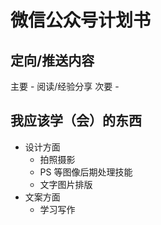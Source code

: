 # 微信公众号计划书

## 定向/推送内容

主要 - 阅读/经验分享
次要 - 


## 我应该学（会）的东西

- 设计方面
	- 拍照摄影
	- PS 等图像后期处理技能
	- 文字图片排版
- 文案方面
	- 学习写作

